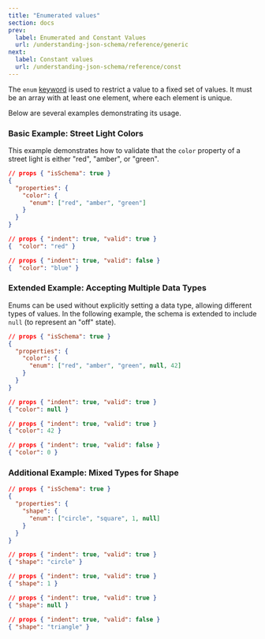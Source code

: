 ```yaml
---
title: "Enumerated values"
section: docs
prev: 
  label: Enumerated and Constant Values
  url: /understanding-json-schema/reference/generic
next: 
  label: Constant values
  url: /understanding-json-schema/reference/const
---
```



The `enum` [keyword](../../learn/glossary#keyword) is used to restrict a value to a fixed set of values.
It must be an array with at least one element, where each element is unique.

Below are several examples demonstrating its usage.

### Basic Example: Street Light Colors

This example demonstrates how to validate that the `color` property of a street light is either "red", "amber", or "green".

```json
// props { "isSchema": true }
{
  "properties": {
    "color": {
      "enum": ["red", "amber", "green"]
    }
  }
}
```
```json
// props { "indent": true, "valid": true }
{  "color": "red" }
```

```json
// props { "indent": true, "valid": false }
{  "color": "blue" }
```

### Extended Example: Accepting Multiple Data Types

Enums can be used without explicitly setting a data type, allowing different types of values.
In the following example, the schema is extended to include `null` (to represent an "off" state).

```json
// props { "isSchema": true }
{
  "properties": {
    "color": {
      "enum": ["red", "amber", "green", null, 42]
    }
  }
}
```

```json
// props { "indent": true, "valid": true }
{ "color": null }
```

```json
// props { "indent": true, "valid": true }
{ "color": 42 }
```

```json
// props { "indent": true, "valid": false }
{ "color": 0 }
```


### Additional Example: Mixed Types for Shape

```json
// props { "isSchema": true }
{
  "properties": {
    "shape": {
      "enum": ["circle", "square", 1, null]
    }
  }
}
```

```json
// props { "indent": true, "valid": true }
{ "shape": "circle" }
```

```json
// props { "indent": true, "valid": true }
{ "shape": 1 }
```

```json
// props { "indent": true, "valid": true }
{ "shape": null }
```

```json
// props { "indent": true, "valid": false }
{ "shape": "triangle" }
```
